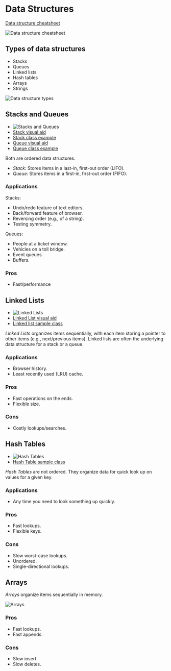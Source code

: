 # Data Structures

[Data structure cheatsheet](https://www.bigocheatsheet.com/)

![Data structure cheatsheet](./assets/data-structure-operations-table.png)

## Types of data structures

-   Stacks
-   Queues
-   Linked lists
-   Hash tables
-   Arrays
-   Strings

![Data structure types](./assets/data-structure-types.png)

## Stacks and Queues

- ![Stacks and Queues](./assets/stacks-and-queues.png)
- [Stack visual aid](https://visualgo.net/en/list?slide=4)
- [Stack class example](./code/stack.js)
- [Queue visual aid](https://visualgo.net/en/list?slide=5)
- [Queue class example](./code/queue.js)

Both are ordered data structures.

-   _Stack:_ Stores items in a last-in, first-out order (LIFO).
-   _Queue:_ Stores items in a first-in, first-out order (FIFO).

### Applications

Stacks:

- Undo/redo feature of text editors.
- Back/forward feature of browser.
- Reversing order (e.g., of a string).
- Testing symmetry.

Queues:

- People at a ticket window.
- Vehicles on a toll bridge.
- Event queues.
- Buffers.

### Pros

-   Fast/performance

## Linked Lists

- ![Linked Lists](./assets/linked-lists.png)
- [Linked List visual aid](https://visualgo.net/en/list?slide=3)
- [Linked list sample class](./code/linked-list.js)

_Linked Lists_ organizes items sequentially, with each item storing a 
pointer to other items (e.g., next/previous items). Linked lists are often
the underlying data structure for a stack or a queue.

### Applications

- Browser history.
- Least recently used (LRU) cache.

### Pros

- Fast operations on the ends.
- Flexible size.

### Cons

- Costly lookups/searches.

## Hash Tables

- ![Hash Tables](./assets/hash-tables.png)
- [Hash Table sample class](./code/hash-list.js)

_Hash Tables_ are not ordered. They organize data for quick look up on
values for a given key.

### Applications

- Any time you need to look something up quickly.

### Pros

- Fast lookups.
- Flexible keys.

### Cons

- Slow worst-case lookups.
- Unordered.
- Single-directional lookups.

## Arrays

_Arrays_ organize items sequentially in memory.

![Arrays](./assets/arrays.png)

### Pros

- Fast lookups.
- Fast appends.

### Cons

- Slow insert.
- Slow deletes.

<style type="text/css">
    img {
        max-height: 400px;
    }
</style>
